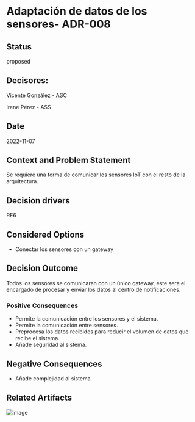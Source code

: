 # Adaptación de datos de los sensores- ADR-008

## Status

proposed

## Decisores:

Vicente González - ASC 

Irene Pérez - ASS

## Date

2022-11-07

## Context and Problem Statement

Se requiere una forma de comunicar los sensores IoT con el resto de la arquitectura.

## Decision drivers

RF6

## Considered Options

* Conectar los sensores con un gateway

## Decision Outcome

Todos los sensores se comunicaran con un único gateway, este sera el encargado de procesar y enviar los datos al centro de notificaciones.

### Positive Consequences

* Permite la comunicación entre los sensores y el sistema.
* Permite la comunicación entre sensores.
* Preprocesa los datos recibidos para reducir el volumen de datos que recibe el sistema.
* Añade seguridad al sistema.

## Negative Consequences

* Añade complejidad al sistema.

## Related Artifacts

![image](https://user-images.githubusercontent.com/103439723/202899052-13c48ebd-601b-477c-9a19-1721e5e5e2dc.png)


